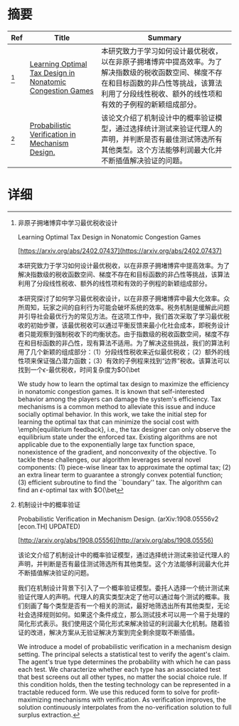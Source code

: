 # 摘要

| Ref | Title | Summary |
| --- | --- | --- |
| [^1] | [Learning Optimal Tax Design in Nonatomic Congestion Games](https://arxiv.org/abs/2402.07437) | 本研究致力于学习如何设计最优税收，以在非原子拥堵博弈中提高效率。为了解决指数级的税收函数空间、梯度不存在和目标函数的非凸性等挑战，该算法利用了分段线性税收、额外的线性项和有效的子例程的新颖组成部分。 |
| [^2] | [Probabilistic Verification in Mechanism Design.](http://arxiv.org/abs/1908.05556) | 该论文介绍了机制设计中的概率验证模型，通过选择统计测试来验证代理人的声明，并判断是否有最佳测试筛选所有其他类型。这个方法能够利润最大化并不断插值解决验证的问题。 |

# 详细

[^1]: 非原子拥堵博弈中学习最优税收设计

    Learning Optimal Tax Design in Nonatomic Congestion Games

    [https://arxiv.org/abs/2402.07437](https://arxiv.org/abs/2402.07437)

    本研究致力于学习如何设计最优税收，以在非原子拥堵博弈中提高效率。为了解决指数级的税收函数空间、梯度不存在和目标函数的非凸性等挑战，该算法利用了分段线性税收、额外的线性项和有效的子例程的新颖组成部分。

    

    本研究探讨了如何学习最优税收设计，以在非原子拥堵博弈中最大化效率。众所周知，玩家之间的自利行为可能会破坏系统的效率。税务机制是缓解此问题并引导社会最优行为的常见方法。在这项工作中，我们首次采取了学习最优税收的初始步骤，该最优税收可以通过平衡反馈来最小化社会成本，即税务设计者只能观察到强制税收下的均衡状态。由于指数级的税收函数空间，梯度不存在和目标函数的非凸性，现有算法不适用。为了解决这些挑战，我们的算法利用了几个新颖的组成部分：（1）分段线性税收来近似最优税收；（2）额外的线性项来保证强凸潜力函数；（3）有效的子例程来找到“边界”税收。该算法可以找到一个$\epsilon$-最优税收，时间复杂度为$O(\bet

    We study how to learn the optimal tax design to maximize the efficiency in nonatomic congestion games. It is known that self-interested behavior among the players can damage the system's efficiency. Tax mechanisms is a common method to alleviate this issue and induce socially optimal behavior. In this work, we take the initial step for learning the optimal tax that can minimize the social cost with \emph{equilibrium feedback}, i.e., the tax designer can only observe the equilibrium state under the enforced tax. Existing algorithms are not applicable due to the exponentially large tax function space, nonexistence of the gradient, and nonconvexity of the objective. To tackle these challenges, our algorithm leverages several novel components: (1) piece-wise linear tax to approximate the optimal tax; (2) an extra linear term to guarantee a strongly convex potential function; (3) efficient subroutine to find the ``boundary'' tax. The algorithm can find an $\epsilon$-optimal tax with $O(\bet
    
[^2]: 机制设计中的概率验证

    Probabilistic Verification in Mechanism Design. (arXiv:1908.05556v2 [econ.TH] UPDATED)

    [http://arxiv.org/abs/1908.05556](http://arxiv.org/abs/1908.05556)

    该论文介绍了机制设计中的概率验证模型，通过选择统计测试来验证代理人的声明，并判断是否有最佳测试筛选所有其他类型。这个方法能够利润最大化并不断插值解决验证的问题。

    

    我们在机制设计背景下引入了一个概率验证模型。委托人选择一个统计测试来验证代理人的声明。代理人的真实类型决定了他可以通过每个测试的概率。我们刻画了每个类型是否有一个相关的测试，最好地筛选出所有其他类型，无论社会选择规则如何。如果这个条件成立，那么测试技术可以用一个易于处理的简化形式表示。我们使用这个简化形式来解决验证的利润最大化机制。随着验证的改进，解决方案从无验证解决方案到完全剩余提取不断插值。

    We introduce a model of probabilistic verification in a mechanism design setting. The principal selects a statistical test to verify the agent's claim. The agent's true type determines the probability with which he can pass each test. We characterize whether each type has an associated test that best screens out all other types, no matter the social choice rule. If this condition holds, then the testing technology can be represented in a tractable reduced form. We use this reduced form to solve for profit-maximizing mechanisms with verification. As verification improves, the solution continuously interpolates from the no-verification solution to full surplus extraction.
    

